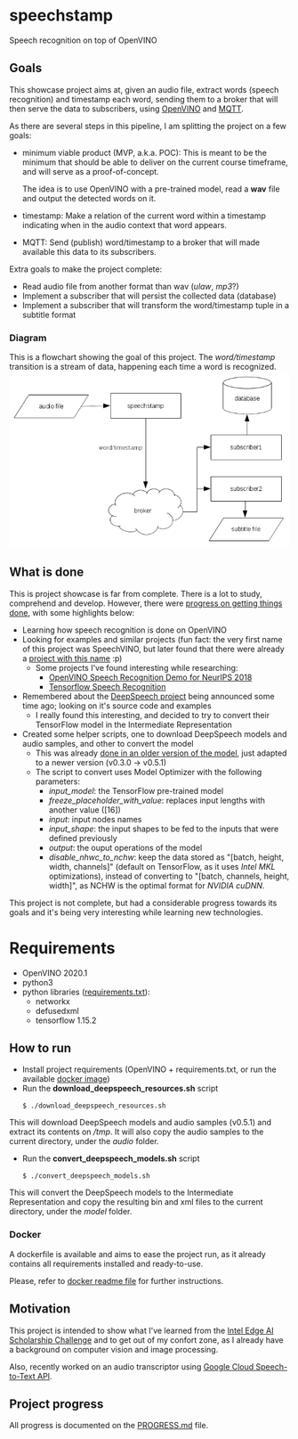 # speechstamp
Speech recognition on top of OpenVINO

## Goals
This showcase project aims at, given an audio file, extract words (speech
recognition) and timestamp each word, sending them to a broker that will then
serve the data to subscribers, using [OpenVINO](https://software.intel.com/en-us/openvino-toolkit)
and [MQTT](https://mqtt.org/).

As there are several steps in this pipeline, I am splitting the project on a
few goals:

- minimum viable product (MVP, a.k.a. POC):
    This is meant to be the minimum that should be able to deliver on the
    current course timeframe, and will serve as a proof-of-concept.

    The idea is to use OpenVINO with a pre-trained model, read a **wav** file
    and output the detected words on it.
- timestamp:
    Make a relation of the current word within a timestamp indicating when in
    the audio context that word appears.
- MQTT:
    Send (publish) word/timestamp to a broker that will made available this
    data to its subscribers.

Extra goals to make the project complete:

- Read audio file from another format than wav (*ulaw*, *mp3*?)
- Implement a subscriber that will persist the collected data (database)
- Implement a subscriber that will transform the word/timestamp tuple in a
  subtitle format

### Diagram
This is a flowchart showing the goal of this project. The *word/timestamp* transition is a stream of data, happening each time a word is recognized.
![](resources/flowchart.png)

## What is done
This is project showcase is far from complete. There is a lot to study, comprehend and develop. However, there were [progress on getting things done](#project-progress), with some highlights below:
- Learning how speech recognition is done on OpenVINO
- Looking for examples and similar projects (fun fact: the very first name of this project was SpeechVINO, but later found that there were already a [project with this name](https://github.com/Speech-VINO) :p)
    - Some projects I've found interesting while researching:
        - [OpenVINO Speech Recognition Demo for NeurIPS 2018](https://github.com/meshaun9/openvino_speech_recognition)
        - [Tensorflow Speech Recognition](https://github.com/pannous/tensorflow-speech-recognition)
- Remembered about the [DeepSpeech project](https://github.com/mozilla/DeepSpeech) being announced some time ago; looking on it's source code and examples
    - I really found this interesting, and decided to try to convert their TensorFlow model in the Intermediate Representation
- Created some helper scripts, one to download DeepSpeech models and audio samples, and other to convert the model
    - This was already [done in an older version of the model](https://docs.openvinotoolkit.org/latest/_docs_MO_DG_prepare_model_convert_model_tf_specific_Convert_DeepSpeech_From_Tensorflow.html), just adapted to a newer version (v0.3.0 -> v0.5.1)
    - The script to convert uses Model Optimizer with the following parameters:
        - *input_model*: the TensorFlow pre-trained model
        - *freeze_placeholder_with_value*: replaces input lengths with another value ([16])
        - *input*: input nodes names
        - *input_shape*: the input shapes to be fed to the inputs that were defined previously
        - *output*: the ouput operations of the model
        - *disable_nhwc_to_nchw*: keep the data stored as "[batch, height, width, channels]" (default on TensorFlow, as it uses *Intel MKL* optimizations), instead of converting to "[batch, channels, height, width]", as NCHW is the optimal format for *NVIDIA cuDNN*.

This project is not complete, but had a considerable progress towards its goals and it's being very interesting while learning new technologies.

# Requirements
* OpenVINO 2020.1
* python3
* python libraries ([requirements.txt](requirements.txt)):
    * networkx
    * defusedxml
    * tensorflow 1.15.2

## How to run
- Install project requirements (OpenVINO + requirements.txt, or run the available [docker image](#docker))
- Run the **download_deepspeech_resources.sh** script
    ```
    $ ./download_deepspeech_resources.sh
    ```
This will download DeepSpeech models and audio samples (v0.5.1) and extract its contents on */tmp*. It will also copy the audio samples to the current directory, under the *audio* folder.

- Run the **convert_deepspeech_models.sh** script
    ```
    $ ./convert_deepspeech_models.sh
    ```
This will convert the DeepSpeech models to the Intermediate Representation and copy the resulting bin and xml files to the current directory, under the *model* folder.

### Docker
A dockerfile is available and aims to ease the project run, as it already
contains all requirements installed and ready-to-use.

Please, refer to [docker readme file](docker/README.md) for further
instructions.

## Motivation
This project is intended to show what I've learned from the [Intel Edge AI
Scholarship Challenge](https://sites.google.com/udacity.com/intel-edge-ai-scholarship/home)
and to get out of my confort zone, as I already have a background on computer
vision and image processing.

Also, recently worked on an audio transcriptor using [Google Cloud
Speech-to-Text API](https://cloud.google.com/speech-to-text).

## Project progress
All progress is documented on the [PROGRESS.md](PROGRESS.md) file.
